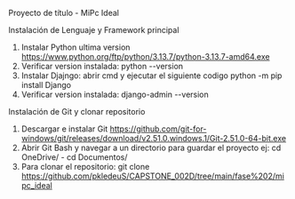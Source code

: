 Proyecto de título - MiPc Ideal

Instalación de Lenguaje y Framework principal
1. Instalar  Python ultima version https://www.python.org/ftp/python/3.13.7/python-3.13.7-amd64.exe
2. Verificar version instalada: python --version
3. Instalar Djajngo: abrir cmd y ejecutar el siguiente codigo python -m pip install Django
4. Verificar version instalada: django-admin --version

Instalación de Git y clonar repositorio
1. Descargar e instalar Git https://github.com/git-for-windows/git/releases/download/v2.51.0.windows.1/Git-2.51.0-64-bit.exe
2. Abrir Git Bash y navegar a un directorio para guardar el proyecto ej: cd OneDrive/ - cd Documentos/
3. Para clonar el repositorio: git clone https://github.com/pkledeuS/CAPSTONE_002D/tree/main/fase%202/mipc_ideal
